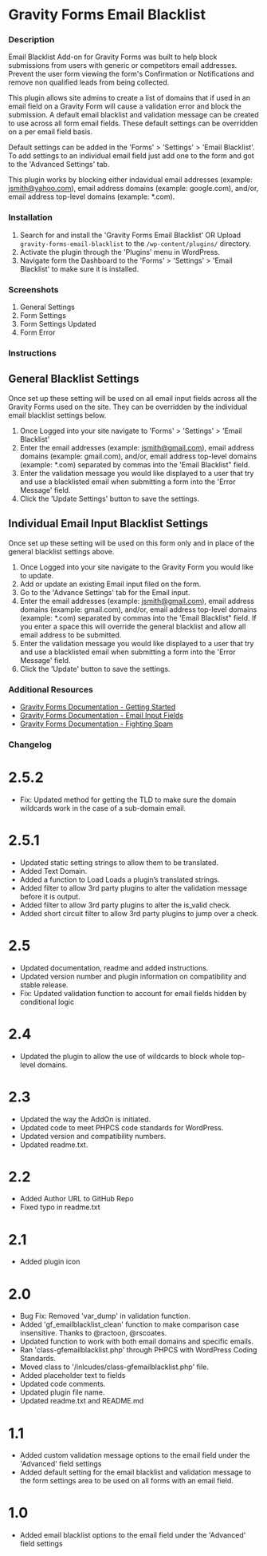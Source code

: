 Gravity Forms Email Blacklist
================
### Description

Email Blacklist Add-on for Gravity Forms was built to help block submissions from users with generic or competitors email addresses. Prevent the user form viewing the form's Confirmation or Notifications and remove non qualified leads from being collected.

This plugin allows site admins to create a list of domains that if used in an email field on a Gravity Form will cause a validation error and block the submission. A default email blacklist and validation message can be created to use across all form email fields. These default settings can be overridden on a per email field basis.

Default settings can be added in the  'Forms' > 'Settings' > 'Email Blacklist'. To add settings to an individual email field just add one to the form and got to the 'Advanced Settings' tab.

This plugin works by blocking either indavidual email addresses (example: jsmith@yahoo.com), email address domains (example: google.com), and/or, email address top-level domains (example: *.com).

### Installation

1. Search for and install the 'Gravity Forms Email Blacklist' OR Upload `gravity-forms-email-blacklist` to the `/wp-content/plugins/` directory.
2. Activate the plugin through the 'Plugins' menu in WordPress.
3. Navigate form the Dashboard to the 'Forms' > 'Settings' > 'Email Blacklist' to make sure it is installed.

### Screenshots

1. General Settings
2. Form Settings
3. Form Settings Updated
4. Form Error

### Instructions

## General Blacklist Settings
Once set up these setting will be used on all email input fields across all the Gravity Forms used on the site. They can be overridden by the individual email blacklist settings below.

1. Once Logged into your site navigate to 'Forms' > 'Settings' > 'Email Blacklist'
2. Enter the email addresses (example: jsmith@gmail.com), email address domains (example: gmail.com), and/or, email address top-level domains (example: *.com) separated by commas into the 'Email Blacklist" field.
3. Enter the validation message you would like displayed to a user that try and use a blacklisted email when submitting a form into the 'Error Message' field.
4. Click the 'Update Settings' button to save the settings.

## Individual Email Input Blacklist Settings
Once set up these setting will be used on this form only and in place of the general blacklist settings above.
1. Once Logged into your site navigate to the Gravity Form you would like to update.
2. Add or update an existing Email input filed on the form.
3. Go to the 'Advance Settings' tab for the Email input.
4. Enter the email addresses (example: jsmith@gmail.com), email address domains (example: gmail.com), and/or, email address top-level domains (example: *.com) separated by commas into the 'Email Blacklist" field. If you enter a space this will override the general blacklist and allow all email address to be submitted.
5. Enter the validation message you would like displayed to a user that try and use a blacklisted email when submitting a form into the 'Error Message' field.
6. Click the 'Update' button to save the settings.

### Additional Resources
* [Gravity Forms Documentation - Getting Started](https://docs.gravityforms.com/category/getting-started/)
* [Gravity Forms Documentation - Email Input Fields](https://docs.gravityforms.com/email/)
* [Gravity Forms Documentation - Fighting Spam](https://docs.gravityforms.com/spam/)

### Changelog

# 2.5.2 #
* Fix: Updated method for getting the TLD to make sure the domain wildcards work in the case of a sub-domain email.

# 2.5.1 #
* Updated static setting strings to allow them to be translated.
* Added Text Domain.
* Added a function to Load Loads a plugin’s translated strings.
* Added filter to allow 3rd party plugins to alter the validation message before it is output.
* Added filter to allow 3rd party plugins to alter the is_valid check.
* Added short circuit filter to allow 3rd party plugins to jump over a check.

# 2.5 #
* Updated documentation, readme and added instructions.
* Updated version number and plugin information on compatibility and stable release.
* Fix: Updated validation function to account for email fields hidden by conditional logic

# 2.4
* Updated the plugin to allow the use of wildcards to block whole top-level domains.

# 2.3
* Updated the way the AddOn is initiated.
* Updated code to meet PHPCS code standards for WordPress.
* Updated version and compatibility numbers.
* Updated readme.txt.

# 2.2
* Added Author URL to GitHub Repo
* Fixed typo in readme.txt

# 2.1
* Added plugin icon

# 2.0
* Bug Fix: Removed 'var_dump' in validation function.
* Added 'gf_emailblacklist_clean' function to make comparison case insensitive. Thanks to @ractoon, @rscoates.
* Updated function to work with both email domains and specific emails.
* Ran 'class-gfemailblacklist.php' through PHPCS with WordPress Coding Standards.
* Moved class to '/inlcudes/class-gfemailblacklist.php' file.
* Added placeholder text to fields
* Updated code comments.
* Updated plugin file name.
* Updated readme.txt and README.md

# 1.1
* Added custom validation message options to the email field under the 'Advanced' field settings
* Added default setting for the email blacklist and validation message to the form settings area to be used on all forms with an email field.

# 1.0
* Added email blacklist options to the email field under the 'Advanced' field settings
